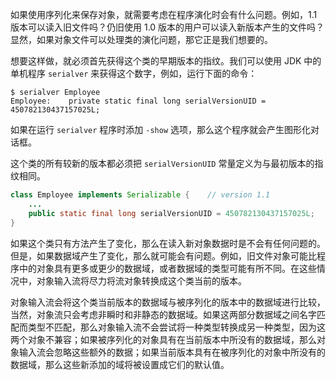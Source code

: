 如果使用序列化来保存对象，就需要考虑在程序演化时会有什么问题。例如，1.1 版本可以读入旧文件吗？仍旧使用 1.0 版本的用户可以读入新版本产生的文件吗？显然，如果对象文件可以处理类的演化问题，那它正是我们想要的。

想要这样做，就必须首先获得这个类的早期版本的指纹。我们可以使用 JDK 中的单机程序 `serialver` 来获得这个数字，例如，运行下面的命令：

```shell
$ serialver Employee
Employee:    private static final long serialVersionUID = 450782130437157025L;
```

如果在运行 `serialver` 程序时添加 `-show` 选项，那么这个程序就会产生图形化对话框。

这个类的所有较新的版本都必须把 `serialVersionUID` 常量定义为与最初版本的指纹相同。

```java
class Employee implements Serializable {	// version 1.1
	...
    public static final long serialVersionUID = 450782130437157025L;
}
```

如果这个类只有方法产生了变化，那么在读入新对象数据时是不会有任何问题的。但是，如果数据域产生了变化，那么就可能会有问题。例如，旧文件对象可能比程序中的对象具有更多或更少的数据域，或者数据域的类型可能有所不同。在这些情况中，对象输入流将尽力将流对象转换成这个类当前的版本。

对象输入流会将这个类当前版本的数据域与被序列化的版本中的数据域进行比较，当然，对象流只会考虑非瞬时和非静态的数据域。如果这两部分数据域之间名字匹配而类型不匹配，那么对象输入流不会尝试将一种类型转换成另一种类型，因为这两个对象不兼容；如果被序列化的对象具有在当前版本中所没有的数据域，那么对象输入流会忽略这些额外的数据；如果当前版本具有在被序列化的对象中所没有的数据域，那么这些新添加的域将被设置成它们的默认值。